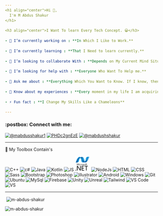 ```yaml
---
<h1 align="center">Hi 👋, 
  I'm M Abdus Shakur
</h1>

<h3 align="center">I Want To learn Every Tech Concept. 😀</h3>

- 🔭 I’m currently working on : **In Which I Like to Work.**

- 🌱 I’m currently learning : **That I Need to learn currently.**

- 👯 I’m looking to collaborate With : **Depends on My Current Mind Situation.**

- 🤝 I’m looking for help with : **Everyone Who Want To Help me.**

- 💬 Ask me about : **Everything Which You Want to Know. If I know, then I will try to help you with my best**

- 📄 Know about my experiences : **Every moment in my life I am acquiring New New Experience**

- ⚡ Fun fact : **I Change My Skills Like a Chameleons**

---
```


<h3 align="left">:postbox: Connect with me:</h3>
<p align="left">
<a href="https://twitter.com/@mabdusshakur1" target="blank"><img align="center" src="https://raw.githubusercontent.com/rahuldkjain/github-profile-readme-generator/master/src/images/icons/Social/twitter.svg" alt="@mabdusshakur1" height="30" width="40" /></a>
<a href="https://discord.gg/PHDc2gnEzE" target="blank"><img align="center" src="https://raw.githubusercontent.com/rahuldkjain/github-profile-readme-generator/master/src/images/icons/Social/discord.svg" alt="PHDc2gnEzE" height="30" width="40" /></a>
<a href="https://dev.to/@mabdushshakur" target="blank"><img align="center" src="https://raw.githubusercontent.com/rahuldkjain/github-profile-readme-generator/master/src/images/icons/Social/devto.svg" alt="@mabdushshakur" height="30" width="40" /></a>  
</p>

---

🧰 My Toolbox Contain's

<img src="https://cdn.worldvectorlogo.com/logos/c.svg" alt="C++" width="50" height="50"/> <img src="https://cdn.worldvectorlogo.com/logos/c--4.svg" alt="c#" width="50" height="50"/> <img src="https://cdn.worldvectorlogo.com/logos/java-14.svg" alt="Java" width="50" height="50"/> <img src="https://cdn.worldvectorlogo.com/logos/kotlin-1.svg" alt="Kotlin" width="70" height="50"/> <img src="https://cdn.worldvectorlogo.com/logos/javascript-1.svg" alt="JS" width="50" height="50"/> <img src="https://github.com/devicons/devicon/blob/master/icons/dot-net/dot-net-original-wordmark.svg" alt="DotNet" width="50" height="50"/> <img src="https://cdn.worldvectorlogo.com/logos/nodejs-1.svg" alt="NodeJs" width="50" height="50"/> <img src="https://cdn.worldvectorlogo.com/logos/html-1.svg" alt="HTML" width="50" height="50"/> <img src="https://cdn.worldvectorlogo.com/logos/css-3.svg" alt="CSS" width="50" height="50"/> <img src="https://cdn.worldvectorlogo.com/logos/sass-1.svg" alt="Sass" width="50" height="50"/> <img src="https://cdn.worldvectorlogo.com/logos/bootstrap-5-1.svg" alt="Bootstrap" width="50" height="50"/> <img src="https://cdn.worldvectorlogo.com/logos/photoshop-cc-4.svg" alt="Photoshop" width="50" height="50"/> <img src="https://cdn.worldvectorlogo.com/logos/adobe-illustrator-cc-2019.svg" alt="illustrator" width="50" height="50"/> <img src="https://cdn.worldvectorlogo.com/logos/android-logomark.svg" alt="Android" width="50" height="50"/> <img src="https://cdn.worldvectorlogo.com/logos/microsoft-windows-22.svg" alt="Windows" width="50" height="50"/> <img src="https://cdn.worldvectorlogo.com/logos/git.svg" alt="Git" width="50" height="50"/> <img src="https://cdn.worldvectorlogo.com/logos/ubuntu-2.svg" alt="Ubuntu" width="50" height="50"/> <img src="https://cdn.worldvectorlogo.com/logos/mysql-6.svg" alt="MySql" width="50" height="50"/> <img src="https://cdn.worldvectorlogo.com/logos/firebase-1.svg" alt="Firebase" width="50" height="50"/> <img src="https://cdn.worldvectorlogo.com/logos/unity-69.svg" alt="Unity" width="50" height="50"/> <img src="https://cdn.worldvectorlogo.com/logos/unreal-1.svg" alt="Unreal" width="50" height="50"/> <img src="https://cdn.worldvectorlogo.com/logos/tailwind-css-2.svg" alt="Tailwind" width="50" height="50"/> <img src="https://cdn.worldvectorlogo.com/logos/visual-studio-code-1.svg" alt="VS Code" width="50" height="50"/> <img src="https://upload.wikimedia.org/wikipedia/commons/thumb/5/59/Visual_Studio_Icon_2019.svg/512px-Visual_Studio_Icon_2019.svg.png" alt="VS" width="50" height="50"/>

---

<p>&nbsp;<img align="center" src="https://github-readme-stats.vercel.app/api?username=m-abdus-shakur&show_icons=true&locale=en" alt="m-abdus-shakur" /></p>

<p><img align="left" src="https://github-readme-stats.vercel.app/api/top-langs?username=m-abdus-shakur&show_icons=true&locale=en&layout=compact" alt="m-abdus-shakur" /></p>
